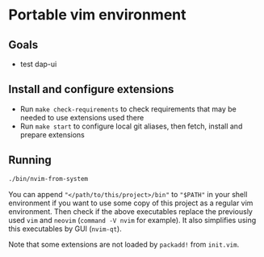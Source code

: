 # Portable vim environment

## Goals
- test dap-ui

## Install and configure extensions
- Run `make check-requirements` to check requirements that may be needed to use extensions used there
- Run `make start` to configure local git aliases, then fetch, install and prepare extensions

## Running
```sh
./bin/nvim-from-system
```

You can append `"</path/to/this/project>/bin"` to `"$PATH"` in your shell environment if you want to use some copy of this project as a regular vim environment. Then check if the above executables replace the previously used `vim` and `neovim` (`command -V nvim` for example). It also simplifies using this executables by GUI (`nvim-qt`).

Note that some extensions are not loaded by `packadd!` from `init.vim`.
